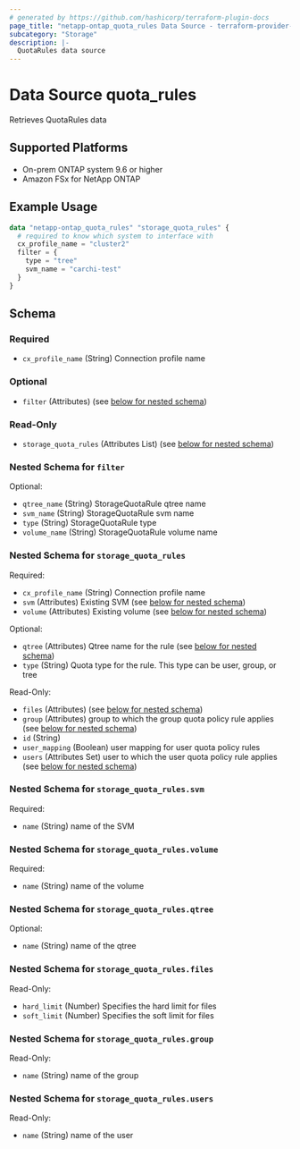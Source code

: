 ```yaml
---
# generated by https://github.com/hashicorp/terraform-plugin-docs
page_title: "netapp-ontap_quota_rules Data Source - terraform-provider-netapp-ontap"
subcategory: "Storage"
description: |-
  QuotaRules data source
---
```


# Data Source quota_rules

Retrieves QuotaRules data

## Supported Platforms

* On-prem ONTAP system 9.6 or higher
* Amazon FSx for NetApp ONTAP

## Example Usage

```terraform
data "netapp-ontap_quota_rules" "storage_quota_rules" {
  # required to know which system to interface with
  cx_profile_name = "cluster2"
  filter = {
    type = "tree"
    svm_name = "carchi-test"
  }
}
```

<!-- schema generated by tfplugindocs -->
## Schema

### Required

- `cx_profile_name` (String) Connection profile name

### Optional

- `filter` (Attributes) (see [below for nested schema](#nestedatt--filter))

### Read-Only

- `storage_quota_rules` (Attributes List) (see [below for nested schema](#nestedatt--storage_quota_rules))

<a id="nestedatt--filter"></a>

### Nested Schema for `filter`

Optional:

- `qtree_name` (String) StorageQuotaRule qtree name
- `svm_name` (String) StorageQuotaRule svm name
- `type` (String) StorageQuotaRule type
- `volume_name` (String) StorageQuotaRule volume name

<a id="nestedatt--storage_quota_rules"></a>

### Nested Schema for `storage_quota_rules`

Required:

- `cx_profile_name` (String) Connection profile name
- `svm` (Attributes) Existing SVM (see [below for nested schema](#nestedatt--storage_quota_rules--svm))
- `volume` (Attributes) Existing volume (see [below for nested schema](#nestedatt--storage_quota_rules--volume))

Optional:

- `qtree` (Attributes) Qtree name for the rule (see [below for nested schema](#nestedatt--storage_quota_rules--qtree))
- `type` (String) Quota type for the rule. This type can be user, group, or tree

Read-Only:

- `files` (Attributes) (see [below for nested schema](#nestedatt--storage_quota_rules--files))
- `group` (Attributes) group to which the group quota policy rule applies (see [below for nested schema](#nestedatt--storage_quota_rules--group))
- `id` (String)
- `user_mapping` (Boolean) user mapping for user quota policy rules
- `users` (Attributes Set) user to which the user quota policy rule applies (see [below for nested schema](#nestedatt--storage_quota_rules--users))

<a id="nestedatt--storage_quota_rules--svm"></a>

### Nested Schema for `storage_quota_rules.svm`

Required:

- `name` (String) name of the SVM

<a id="nestedatt--storage_quota_rules--volume"></a>

### Nested Schema for `storage_quota_rules.volume`

Required:

- `name` (String) name of the volume

<a id="nestedatt--storage_quota_rules--qtree"></a>

### Nested Schema for `storage_quota_rules.qtree`

Optional:

- `name` (String) name of the qtree

<a id="nestedatt--storage_quota_rules--files"></a>

### Nested Schema for `storage_quota_rules.files`

Read-Only:

- `hard_limit` (Number) Specifies the hard limit for files
- `soft_limit` (Number) Specifies the soft limit for files

<a id="nestedatt--storage_quota_rules--group"></a>

### Nested Schema for `storage_quota_rules.group`

Read-Only:

- `name` (String) name of the group

<a id="nestedatt--storage_quota_rules--users"></a>

### Nested Schema for `storage_quota_rules.users`

Read-Only:

- `name` (String) name of the user
